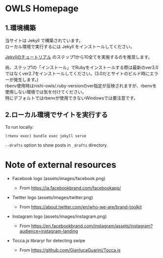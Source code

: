 # OWLS Homepage
## 1.環境構築
当サイトは Jekyll で構築されています。  
ローカル環境で実行するには Jekyll をインストールしてください。

[Jekyllのチュートリアル](http://jekyllrb-ja.github.io/docs/step-by-step/01-setup/) のステップ1から10全てを実施するのを推奨します。

尚、ステップ1の「インストール」でRubyをインストールする際は最新のver3.0ではなくver2.7をインストールしてください。(3.0だとサイトのビルド時にエラーが発生します。)   
rbenv使用時はnishi-owls/.ruby-versionのver指定が反映されますが、rbenvを使用しない環境では気を付けてください。  
特にデフォルトではrbenvが使用できないWindowsでは要注意です。

## 2.ローカル環境でサイトを実行する
To run locally:

```
(rbenv exec) bundle exec jekyll serve
```

`--drafts` option to show posts in `_drafts` directory.

# Note of external resources

* Facebook logo (assets/images/facebook.png)
  - From https://ja.facebookbrand.com/facebookapp/
* Twitter logo (assets/images/twitter.png)
  - From https://about.twitter.com/en/who-we-are/brand-toolkit
* Instagram logo (assets/images/instagram.png)
  - From https://en.facebookbrand.com/instagram/assets/instagram?audience=instagram-landing

* Tocca.js libraryr for detecting swipe
  - From https://github.com/GianlucaGuarini/Tocca.js